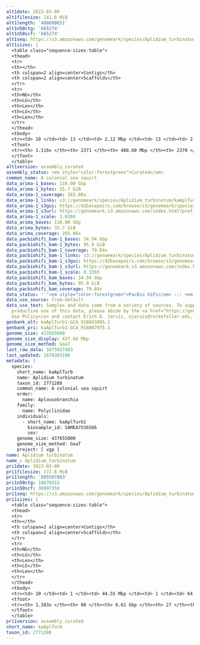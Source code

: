 ```yaml
---
alt1date: 2023-03-09
alt1filesize: 141.6 MiB
alt1length: '488600651'
alt1n50ctg: '665274'
alt1n50scf: '665274'
alt1seq: https://s3.amazonaws.com/genomeark/species/Aplidium_turbinatum/kaAplTurb1/assembly_curated/kaAplTurb1.alt.cur.20230309.fasta.gz
alt1sizes: |
  <table class="sequence-sizes-table">
  <thead>
  <tr>
  <th></th>
  <th colspan=2 align=center>Contigs</th>
  <th colspan=2 align=center>Scaffolds</th>
  </tr>
  <tr>
  <th>NG</th>
  <th>LG</th>
  <th>Len</th>
  <th>LG</th>
  <th>Len</th>
  </tr>
  </thead>
  <tbody>
  <tr><td> 10 </td><td> 13 </td><td> 2.12 Mbp </td><td> 13 </td><td> 2.12 Mbp </td></tr><tr><td> 20 </td><td> 39 </td><td> 1.34 Mbp </td><td> 39 </td><td> 1.34 Mbp </td></tr><tr><td> 30 </td><td> 78 </td><td> 1.01 Mbp </td><td> 78 </td><td> 1.01 Mbp </td></tr><tr><td> 40 </td><td> 126 </td><td> 0.81 Mbp </td><td> 126 </td><td> 0.81 Mbp </td></tr><tr style="background-color:#cccccc;"><td> 50 </td><td> 186 </td><td> 0.67 Mbp </td><td> 186 </td><td> 0.67 Mbp </td></tr><tr><td> 60 </td><td> 259 </td><td> 0.54 Mbp </td><td> 259 </td><td> 0.54 Mbp </td></tr><tr><td> 70 </td><td> 352 </td><td> 399.80 Kbp </td><td> 352 </td><td> 399.80 Kbp </td></tr><tr><td> 80 </td><td> 486 </td><td> 269.57 Kbp </td><td> 486 </td><td> 269.57 Kbp </td></tr><tr><td> 90 </td><td> 702 </td><td> 149.88 Kbp </td><td> 702 </td><td> 149.88 Kbp </td></tr><tr><td> 100 </td><td> 1113 </td><td> 76.47 Kbp </td><td> 1112 </td><td> 76.49 Kbp </td></tr></tbody>
  <tfoot>
  <tr><th> 1.116x </th><th> 2371 </th><th> 488.60 Mbp </th><th> 2370 </th><th> 488.60 Mbp </th></tr>
  </tfoot>
  </table>
alt1version: assembly_curated
assembly_status: <em style="color:forestgreen">Curated</em>
common_name: A colonial sea squirt
data_arima-1_bases: 116.00 Gbp
data_arima-1_bytes: 35.7 GiB
data_arima-1_coverage: 265.06x
data_arima-1_links: s3://genomeark/species/Aplidium_turbinatum/kaAplTurb1/genomic_data/arima/<br>
data_arima-1_s3gui: https://42basepairs.com/browse/s3/genomeark/species/Aplidium_turbinatum/kaAplTurb1/genomic_data/arima/
data_arima-1_s3url: https://genomeark.s3.amazonaws.com/index.html?prefix=species/Aplidium_turbinatum/kaAplTurb1/genomic_data/arima/
data_arima-1_scale: 3.0284
data_arima_bases: 116.00 Gbp
data_arima_bytes: 35.7 GiB
data_arima_coverage: 265.06x
data_pacbiohifi_bam-1_bases: 34.94 Gbp
data_pacbiohifi_bam-1_bytes: 95.9 GiB
data_pacbiohifi_bam-1_coverage: 79.84x
data_pacbiohifi_bam-1_links: s3://genomeark/species/Aplidium_turbinatum/kaAplTurb1/genomic_data/pacbio_hifi/<br>
data_pacbiohifi_bam-1_s3gui: https://42basepairs.com/browse/s3/genomeark/species/Aplidium_turbinatum/kaAplTurb1/genomic_data/pacbio_hifi/
data_pacbiohifi_bam-1_s3url: https://genomeark.s3.amazonaws.com/index.html?prefix=species/Aplidium_turbinatum/kaAplTurb1/genomic_data/pacbio_hifi/
data_pacbiohifi_bam-1_scale: 0.3393
data_pacbiohifi_bam_bases: 34.94 Gbp
data_pacbiohifi_bam_bytes: 95.9 GiB
data_pacbiohifi_bam_coverage: 79.84x
data_status: '''<em style="color:forestgreen">PacBio HiFi</em> ::: <em style="color:forestgreen">Arima</em>'''
data_use_source: from-default
data_use_text: Samples and data come from a variety of sources. To support fair and
  productive use of this data, please abide by the <a href="https://genome10k.soe.ucsc.edu/data-use-policies/">Data
  Use Policy</a> and contact Erich D. Jarvis, ejarvis@rockefeller.edu, with any questions.
genbank_alt: kaAplTurb1:GCA_918843895.1
genbank_pri: kaAplTurb1:GCA_918807975.1
genome_size: 437655000
genome_size_display: 437.66 Mbp
genome_size_method: GoaT
last_raw_data: 1675927483
last_updated: 1678383196
metadata: |
  species:
    short_name: kaAplTurb
    name: Aplidium turbinatum
    taxon_id: 2771288
    common_name: A colonial sea squirt
    order:
      name: Aplousobranchia
    family:
      name: Polyclinidae
    individuals:
      - short_name: kaAplTurb1
        biosample_id: SAMEA7536566
        sex:
    genome_size: 437655000
    genome_size_method: GoaT
    project: [ vgp ]
name: Aplidium turbinatum
name_: Aplidium_turbinatum
pri1date: 2023-03-09
pri1filesize: 172.8 MiB
pri1length: '605507883'
pri1n50ctg: 18870313
pri1n50scf: 38997359
pri1seq: https://s3.amazonaws.com/genomeark/species/Aplidium_turbinatum/kaAplTurb1/assembly_curated/kaAplTurb1.pri.cur.20230309.fasta.gz
pri1sizes: |
  <table class="sequence-sizes-table">
  <thead>
  <tr>
  <th></th>
  <th colspan=2 align=center>Contigs</th>
  <th colspan=2 align=center>Scaffolds</th>
  </tr>
  <tr>
  <th>NG</th>
  <th>LG</th>
  <th>Len</th>
  <th>LG</th>
  <th>Len</th>
  </tr>
  </thead>
  <tbody>
  <tr><td> 10 </td><td> 1 </td><td> 44.55 Mbp </td><td> 1 </td><td> 64.35 Mbp </td></tr><tr><td> 20 </td><td> 3 </td><td> 31.69 Mbp </td><td> 2 </td><td> 56.99 Mbp </td></tr><tr><td> 30 </td><td> 4 </td><td> 26.39 Mbp </td><td> 3 </td><td> 47.73 Mbp </td></tr><tr><td> 40 </td><td> 6 </td><td> 21.28 Mbp </td><td> 4 </td><td> 46.99 Mbp </td></tr><tr style="background-color:#cccccc;"><td> 50 </td><td> 8 </td><td style="background-color:#88ff88;"> 18.87 Mbp </td><td> 5 </td><td style="background-color:#88ff88;"> 39.00 Mbp </td></tr><tr><td> 60 </td><td> 11 </td><td> 15.92 Mbp </td><td> 6 </td><td> 36.09 Mbp </td></tr><tr><td> 70 </td><td> 13 </td><td> 14.92 Mbp </td><td> 7 </td><td> 34.01 Mbp </td></tr><tr><td> 80 </td><td> 16 </td><td> 13.60 Mbp </td><td> 8 </td><td> 33.25 Mbp </td></tr><tr><td> 90 </td><td> 20 </td><td> 9.94 Mbp </td><td> 10 </td><td> 27.33 Mbp </td></tr><tr><td> 100 </td><td> 25 </td><td> 8.89 Mbp </td><td> 11 </td><td> 27.06 Mbp </td></tr></tbody>
  <tfoot>
  <tr><th> 1.383x </th><th> 80 </th><th> 0.61 Gbp </th><th> 27 </th><th> 0.61 Gbp </th></tr>
  </tfoot>
  </table>
pri1version: assembly_curated
short_name: kaAplTurb
taxon_id: 2771288
---
```


